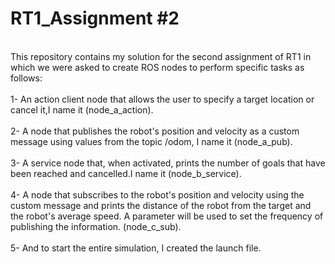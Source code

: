RT1_Assignment #2
=================
<br>This repository contains my solution for the second assignment of RT1 in which we were asked to create ROS nodes to perform specific tasks as follows:</br> 
<br>1- An action client node that allows the user to specify a target location or cancel it,I name it (node_a_action).</br>
<br>2- A node that publishes the robot's position and velocity as a custom message using values from the topic /odom, I name it (node_a_pub).</br>
<br>3- A service node that, when activated, prints the number of goals that have been reached and cancelled.I name it (node_b_service).</br>
<br>4- A node that subscribes to the robot's position and velocity using the custom message and prints the distance of the robot from the target and the robot's average speed. A parameter will be used to set the frequency of publishing the information. (node_c_sub).</br>
<br>5- And to start the entire simulation, I created the launch file.</br>
